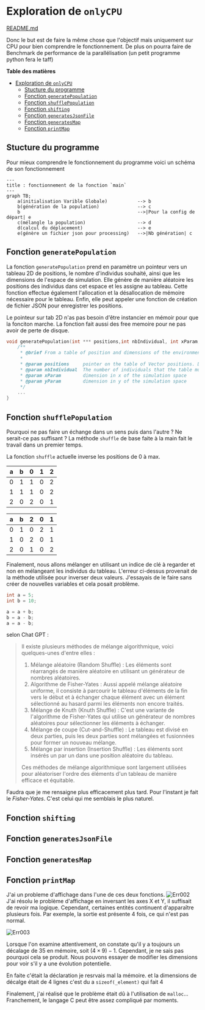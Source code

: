 # Exploration de `onlyCPU` 

[README.md](../README.md)

Donc le but est de faire la même chose que l'objectif mais uniquement sur CPU pour bien comprendre le fonctionnement. De plus on pourra faire de Benchmark de performance de la parallélisation (un petit programme python fera le taff)

**Table des matières**

- [Exploration de `onlyCPU`](#exploration-de-onlycpu)
  - [Stucture du programme](#stucture-du-programme)
  - [Fonction `generatePopulation`](#fonction-generatepopulation)
  - [Fonction `shufflePopulation`](#fonction-shufflepopulation)
  - [Fonction `shifting`](#fonction-shifting)
  - [Fonction `generatesJsonFile`](#fonction-generatesjsonfile)
  - [Fonction `generatesMap`](#fonction-generatesmap)
  - [Fonction `printMap`](#fonction-printmap)


## Stucture du programme

Pour mieux comprendre le fonctionnement du programme voici un schéma de son fonctionnement  

```mermaid
---
title : fonctionnement de la fonction `main`
---
graph TB;
    a(initialisation Varible Globale)           --> b
    b(génération de la population)              --> c
    b                                           -->|Pour la config de départ| e
    c(mélangle la population)                   --> d
    d(calcul du déplacement)                    --> e
    e(génère un fichier json pour processing)   -->|Nb génération| c
```

## Fonction `generatePopulation`
La fonction `generatePopulation` prend en paramètre un pointeur vers un tableau 2D de positions, le nombre d'individus souhaité, ainsi que les dimensions de l'espace de simulation. Elle génère de manière aléatoire les positions des individus dans cet espace et les assigne au tableau. Cette fonction effectue également l'allocation et la désallocation de mémoire nécessaire pour le tableau. Enfin, elle peut appeler une fonction de création de fichier JSON pour enregistrer les positions.

Le pointeur sur tab 2D n'as pas besoin d'être instancier en mémoir pour que la fonciton marche. La fonction fait aussi des free memoire pour ne pas avoir de perte de disque. 

```c
void generatePopulation(int *** positions,int nbIndividual, int xParam, int yParam){
    /**
     * @brief From a table of position and dimensions of the environment of the simulation, generates the positions of the individuals in a random way in this  space
     * 
     * @param positions     pointer on the table of Vector positions. Does not need to be instantiated in memory
     * @param nbIndividual  The number of individuals that the table must contain
     * @param xParam        dimension in x of the simulation space
     * @param yParam        dimension in y of the simulation space
     */
    ...
}
```
## Fonction `shufflePopulation`

Pourquoi ne pas faire un échange dans un sens puis dans l'autre ? Ne serait-ce pas suffisant ? La méthode `shuffle` de base faite à la main fait le travail dans un premier temps.

La fonction `shuffle` actuelle inverse les positions de 0 à max.

| a   | b   | 0   | 1   | 2   |
| --- | --- | --- | --- | --- |
| 0   | 1   | 1   | 0   | 2   |
| 1   | 1   | 1   | 0   | 2   |
| 2   | 0   | 2   | 0   | 1   |

| a   | b   | 2   | 0   | 1   |
| --- | --- | --- | --- | --- |
| 0   | 1   | 0   | 2   | 1   |
| 1   | 0   | 2   | 0   | 1   |
| 2   | 0   | 1   | 0   | 2   |

Finalement, nous allons mélanger en utilisant un indice de clé à regarder et non en mélangeant les individus du tableau. L'erreur ci-dessus provenait de la méthode utilisée pour inverser deux valeurs. J'essayais de le faire sans créer de nouvelles variables et cela posait problème.

```C 
int a = 5;
int b = 10;

a = a + b;
b = a - b;
a = a - b;
```

selon Chat GPT : 

>Il existe plusieurs méthodes de mélange algorithmique, voici quelques-unes d'entre elles :
>
>1. Mélange aléatoire (Random Shuffle) : Les éléments sont réarrangés de manière aléatoire en utilisant un générateur de nombres aléatoires.
>2. Algorithme de Fisher-Yates : Aussi appelé mélange aléatoire uniforme, il consiste à parcourir le tableau d'éléments de la fin vers le début et à échanger chaque élément avec un élément sélectionné au hasard parmi les éléments non encore traités.
>3. Mélange de Knuth (Knuth Shuffle) : C'est une variante de l'algorithme de Fisher-Yates qui utilise un générateur de nombres aléatoires pour sélectionner les éléments à échanger.
>4. Mélange de coupe (Cut-and-Shuffle) : Le tableau est divisé en deux parties, puis les deux parties sont mélangées et fusionnées pour former un nouveau mélange.
>5. Mélange par insertion (Insertion Shuffle) : Les éléments sont insérés un par un dans une position aléatoire du tableau.
>
>Ces méthodes de mélange algorithmique sont largement utilisées pour aléatoriser l'ordre des éléments d'un tableau de manière efficace et équitable.

Faudra que je me rensaigne plus efficacement plus tard. Pour l'instant je fait le *Fisher-Yates*. C'est celui qui me semblais le plus naturel.

## Fonction `shifting`
## Fonction `generatesJsonFile`
## Fonction `generatesMap`
## Fonction `printMap`
J'ai un probleme d'affichage dans l'une de ces deux fonctions. 
![Err002](content/Err002.png) 
J'ai résolu le problème d'affichage en inversant les axes X et Y, il suffisait de revoir ma logique. Cependant, certaines entités continuent d'apparaître plusieurs fois. Par exemple, la sortie est présente 4 fois, ce qui n'est pas normal.

![Err003](content/schema_err_memoire.jpeg) 

Lorsque l'on examine attentivement, on constate qu'il y a toujours un décalage de $35$ en mémoire, soit $(4 × 9) - 1$. Cependant, je ne sais pas pourquoi cela se produit. Nous pouvons essayer de modifier les dimensions pour voir s'il y a une évolution potentielle.

En faite c'était la déclaration je resrvais mal la mémoire. et la dimensions de décalge était de 4 lignes c'est du a `sizeof(_element)` qui fait 4

Finalement, j'ai réalisé que le problème était dû à l'utilisation de `malloc`... Franchement, le langage C peut être assez compliqué par moments.

